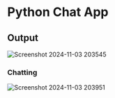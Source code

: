 # Python Chat App


## Output

![Screenshot 2024-11-03 203545](https://github.com/user-attachments/assets/9de498b1-a773-498b-8998-eb1dd47bbd5f)


### Chatting

![Screenshot 2024-11-03 203951](https://github.com/user-attachments/assets/1e1662f9-a2d6-46ce-a35f-c4f261e16f32)
